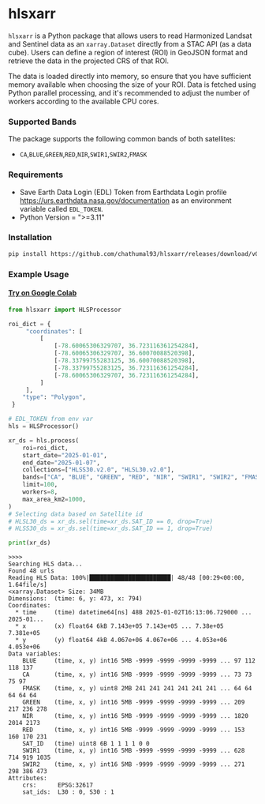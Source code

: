 # hlsxarr

`hlsxarr` is a Python package that allows users to read Harmonized Landsat and Sentinel data as an `xarray.Dataset` directly from a STAC API (as a data cube). Users can define a region of interest (ROI) in GeoJSON format and retrieve the data in the projected CRS of that ROI.

The data is loaded directly into memory, so ensure that you have sufficient memory available when choosing the size of your ROI. Data is fetched using Python parallel processing, and it's recommended to adjust the number of workers according to the available CPU cores.

### Supported Bands
The package supports the following common bands of both satellites:
- `CA`,`BLUE`,`GREEN`,`RED`,`NIR`,`SWIR1`,`SWIR2`,`FMASK`

### Requirements
 - Save Earth Data Login (EDL) Token from Earthdata Login profile https://urs.earthdata.nasa.gov/documentation as an environment variable called `EDL_TOKEN`.
 - Python Version = ">=3.11"

### Installation
``` bash
pip install https://github.com/chathumal93/hlsxarr/releases/download/v0.1.0/hlsxarr-0.1.0-py3-none-any.whl
```

### Example Usage

#### [Try on Google Colab](https://colab.research.google.com/github/chathumal93/hlsxarr/blob/main/hlsxarr.ipynb)

``` python
from hlsxarr import HLSProcessor

roi_dict = {
     "coordinates": [
         [
             [-78.60065306329707, 36.723116361254284],
             [-78.60065306329707, 36.60070088520398],
             [-78.33799755283125, 36.60070088520398],
             [-78.33799755283125, 36.723116361254284],
             [-78.60065306329707, 36.723116361254284],
         ]
     ],
    "type": "Polygon",
 }

# EDL_TOKEN from env var
hls = HLSProcessor()

xr_ds = hls.process(
    roi=roi_dict,
    start_date="2025-01-01",
    end_date="2025-01-07",
    collections=["HLSS30.v2.0", "HLSL30.v2.0"],
    bands=["CA", "BLUE", "GREEN", "RED", "NIR", "SWIR1", "SWIR2", "FMASK"],
    limit=100,
    workers=8,
    max_area_km2=1000,
)
# Selecting data based on Satellite id
# HLSL30_ds = xr_ds.sel(time=xr_ds.SAT_ID == 0, drop=True)
# HLSS30_ds = xr_ds.sel(time=xr_ds.SAT_ID == 1, drop=True)

print(xr_ds)
```
```
>>>>
Searching HLS data...
Found 48 urls
Reading HLS Data: 100%|███████████████████████| 48/48 [00:29<00:00,  1.64file/s]
<xarray.Dataset> Size: 34MB
Dimensions:  (time: 6, y: 473, x: 794)
Coordinates:
  * time     (time) datetime64[ns] 48B 2025-01-02T16:13:06.729000 ... 2025-01...
  * x        (x) float64 6kB 7.143e+05 7.143e+05 ... 7.38e+05 7.381e+05
  * y        (y) float64 4kB 4.067e+06 4.067e+06 ... 4.053e+06 4.053e+06
Data variables:
    BLUE     (time, x, y) int16 5MB -9999 -9999 -9999 -9999 ... 97 112 118 137
    CA       (time, x, y) int16 5MB -9999 -9999 -9999 -9999 ... 73 73 75 97
    FMASK    (time, x, y) uint8 2MB 241 241 241 241 241 241 ... 64 64 64 64 64
    GREEN    (time, x, y) int16 5MB -9999 -9999 -9999 -9999 ... 209 217 236 278
    NIR      (time, x, y) int16 5MB -9999 -9999 -9999 -9999 ... 1820 2014 2173
    RED      (time, x, y) int16 5MB -9999 -9999 -9999 -9999 ... 153 160 170 231
    SAT_ID   (time) uint8 6B 1 1 1 1 0 0
    SWIR1    (time, x, y) int16 5MB -9999 -9999 -9999 -9999 ... 628 714 919 1035
    SWIR2    (time, x, y) int16 5MB -9999 -9999 -9999 -9999 ... 271 298 386 473
Attributes:
    crs:      EPSG:32617
    sat_ids:  L30 : 0, S30 : 1
```

